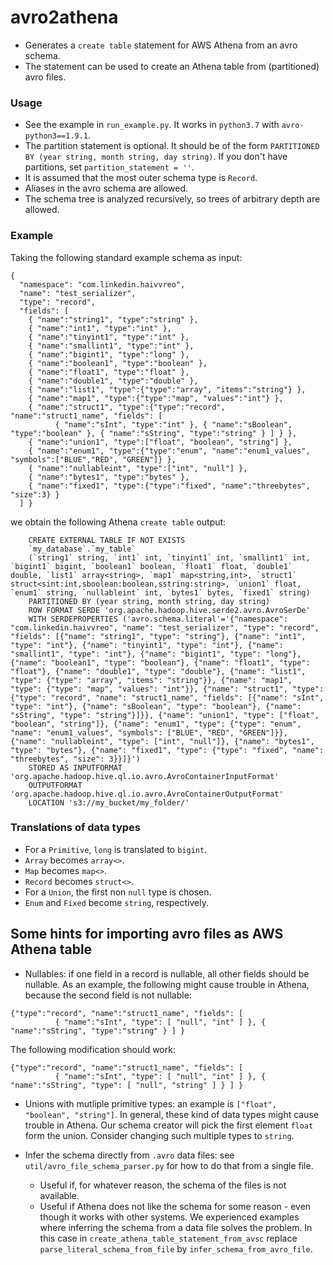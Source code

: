 # avro2athena

* Generates a `create table` statement for AWS Athena from an avro schema.
* The statement can be used to create an Athena table from (partitioned) avro files.

### Usage

* See the example in `run_example.py`. It works in `python3.7` with `avro-python3==1.9.1`.
* The partition statement is optional. It should be of the form `PARTITIONED BY (year string, month string, day string)`. If you don't have partitions, set `partition_statement = ''`.
* It is assumed that the most outer schema type is `Record`.
* Aliases in the avro schema are allowed.
* The schema tree is analyzed recursively, so trees of arbitrary depth are allowed.

### Example
Taking the following standard example schema as input:
```
{
  "namespace": "com.linkedin.haivvreo",
  "name": "test_serializer",
  "type": "record",
  "fields": [
    { "name":"string1", "type":"string" },
    { "name":"int1", "type":"int" },
    { "name":"tinyint1", "type":"int" },
    { "name":"smallint1", "type":"int" },
    { "name":"bigint1", "type":"long" },
    { "name":"boolean1", "type":"boolean" },
    { "name":"float1", "type":"float" },
    { "name":"double1", "type":"double" },
    { "name":"list1", "type":{"type":"array", "items":"string"} },
    { "name":"map1", "type":{"type":"map", "values":"int"} },
    { "name":"struct1", "type":{"type":"record", "name":"struct1_name", "fields": [
          { "name":"sInt", "type":"int" }, { "name":"sBoolean", "type":"boolean" }, { "name":"sString", "type":"string" } ] } },
    { "name":"union1", "type":["float", "boolean", "string"] },
    { "name":"enum1", "type":{"type":"enum", "name":"enum1_values", "symbols":["BLUE","RED", "GREEN"]} },
    { "name":"nullableint", "type":["int", "null"] },
    { "name":"bytes1", "type":"bytes" },
    { "name":"fixed1", "type":{"type":"fixed", "name":"threebytes", "size":3} }
  ] }
```
we obtain the following Athena `create table` output:
```
    CREATE EXTERNAL TABLE IF NOT EXISTS 
    `my_database`.`my_table`
    (`string1` string, `int1` int, `tinyint1` int, `smallint1` int, `bigint1` bigint, `boolean1` boolean, `float1` float, `double1` double, `list1` array<string>, `map1` map<string,int>, `struct1` struct<sint:int,sboolean:boolean,sstring:string>, `union1` float, `enum1` string, `nullableint` int, `bytes1` bytes, `fixed1` string) 
    PARTITIONED BY (year string, month string, day string)
    ROW FORMAT SERDE 'org.apache.hadoop.hive.serde2.avro.AvroSerDe'
    WITH SERDEPROPERTIES ('avro.schema.literal'='{"namespace": "com.linkedin.haivvreo", "name": "test_serializer", "type": "record", "fields": [{"name": "string1", "type": "string"}, {"name": "int1", "type": "int"}, {"name": "tinyint1", "type": "int"}, {"name": "smallint1", "type": "int"}, {"name": "bigint1", "type": "long"}, {"name": "boolean1", "type": "boolean"}, {"name": "float1", "type": "float"}, {"name": "double1", "type": "double"}, {"name": "list1", "type": {"type": "array", "items": "string"}}, {"name": "map1", "type": {"type": "map", "values": "int"}}, {"name": "struct1", "type": {"type": "record", "name": "struct1_name", "fields": [{"name": "sInt", "type": "int"}, {"name": "sBoolean", "type": "boolean"}, {"name": "sString", "type": "string"}]}}, {"name": "union1", "type": ["float", "boolean", "string"]}, {"name": "enum1", "type": {"type": "enum", "name": "enum1_values", "symbols": ["BLUE", "RED", "GREEN"]}}, {"name": "nullableint", "type": ["int", "null"]}, {"name": "bytes1", "type": "bytes"}, {"name": "fixed1", "type": {"type": "fixed", "name": "threebytes", "size": 3}}]}') 
    STORED AS INPUTFORMAT 'org.apache.hadoop.hive.ql.io.avro.AvroContainerInputFormat' 
    OUTPUTFORMAT 'org.apache.hadoop.hive.ql.io.avro.AvroContainerOutputFormat' 
    LOCATION 's3://my_bucket/my_folder/'

```


### Translations of data types

* For a `Primitive`, `long` is translated to `bigint`.
* `Array` becomes `array<>`.
* `Map` becomes `map<>`.
* `Record` becomes `struct<>`.
* For a `Union`, the first non `null` type is chosen.
* `Enum` and `Fixed` become `string`, respectively.

## Some hints for importing avro files as AWS Athena table

* Nullables: if one field in a record is nullable, all other fields should be nullable. As an example, the following might cause trouble in Athena, because the second field is not nullable:
```
{"type":"record", "name":"struct1_name", "fields": [
          { "name":"sInt", "type": [ "null", "int" ] }, { "name":"sString", "type":"string" } ] }
```
The following modification should work:
```
{"type":"record", "name":"struct1_name", "fields": [
          { "name":"sInt", "type": [ "null", "int" ] }, { "name":"sString", "type": [ "null", "string" ] } ] }
```

* Unions with mutliple primitive types: an example is `["float", "boolean", "string"]`. In general, these kind of data types might cause trouble in Athena. Our schema creator will pick the first element `float` form the union. Consider changing such multiple types to `string`. 

* Infer the schema directly from `.avro` data files: see `util/avro_file_schema_parser.py` for how to do that from a single file.
    * Useful if, for whatever reason, the schema of the files is not available. 
    * Useful if Athena does not like the schema for some reason - even though it works with other systems. We experienced examples where inferring the schema from a data file solves the problem. In this case in `create_athena_table_statement_from_avsc` replace `parse_literal_schema_from_file` by `infer_schema_from_avro_file`.



